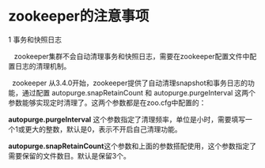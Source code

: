 # zookeeper的注意事项

1 事务和快照日志

   zookeeper集群不会自动清理事务和快照日志，需要在zookeeper配置文件中配置日志的清理机制。



  zookeeper 从3.4.0开始，zookeeper提供了自动清理snapshot和事务日志的功能，通过配置 autopurge.snapRetainCount 和 autopurge.purgeInterval 这两个参数能够实现定时清理了。这两个参数都是在zoo.cfg中配置的：

**autopurge.purgeInterval** 这个参数指定了清理频率，单位是小时，需要填写一个1或更大的整数，默认是0，表示不开启自己清理功能。

**autopurge.snapRetainCount**这个参数和上面的参数搭配使用，这个参数指定了需要保留的文件数目。默认是保留3个。



